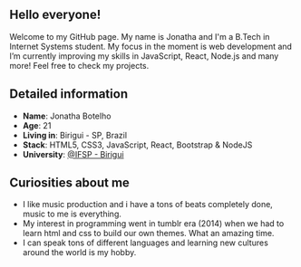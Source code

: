## Hello everyone!

Welcome to my GitHub page. My name is Jonatha and I'm a B.Tech in Internet Systems student. My focus in the moment is web development and I’m currently improving my skills in JavaScript, React, Node.js and many more! Feel free to check my projects. 

## Detailed information

* **Name**: Jonatha Botelho
* **Age**: 21
* **Living in**: Birigui - SP, Brazil
* **Stack**: HTML5, CSS3, JavaScript, React, Bootstrap & NodeJS
* **University**: [@IFSP - Birigui](https://www.bri.ifsp.edu.br/)

## Curiosities about me

* I like music production and i have a tons of beats completely done, music to me is everything.
* My interest in programming went in tumblr era (2014) when we had to learn html and css to build our own themes. What an amazing time. 
* I can speak tons of different languages and learning new cultures around the world is my hobby. 
